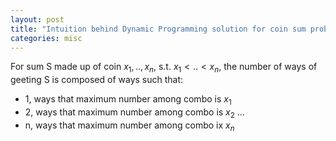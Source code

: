 ```yaml
---
layout: post
title: "Intuition behind Dynamic Programming solution for coin sum problems"
categories: misc
---
```


For sum S made up of coin $x_1,..,x_n$, s.t. $x_1<..<x_n$, the number of ways of geeting S is composed of ways such that:
- 1, ways that maximum number among combo is $x_1$
- 2, ways that maximum number among combo is $x_2$
…
- n, ways that maximum number among combo ix $x_n$
